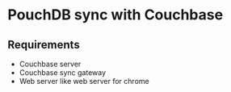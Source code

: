 # PouchDB sync with Couchbase

## Requirements
- Couchbase server
- Couchbase sync gateway
- Web server like web server for chrome


